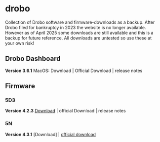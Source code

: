 # drobo

Collection of Drobo software and firmware-downloads as a backup.
After Drobo filed for bankruptcy in 2023 the website is no longer available. However as of April 2025 some downloads are still available and this is a backup for future reference.
All downloads are untested so use these at your own risk!

## Drobo Dashboard

**Version 3.6.1**
MacOS: Download | Official Download | release notes

## Firmware

### 5D3
**Version 4.2.3**
[Download](https://github.com/kaikutzki/drobo/blob/11e8e52314c8927e35ee2f383ddaef32125b8f60/Drobo5D3_Firmware_4-2-3.zip) | official Download | release notes

### 5N
**Version 4.3.1**
[Download] | [official download](https://files.drobo.com/webrelease/5N/Drobo5N_Firmware_4-3-1.zip)